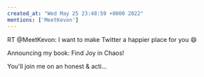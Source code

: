 ```yaml
---
created_at: "Wed May 25 23:48:59 +0000 2022"
mentions: ['MeetKevon']
---
```


RT @MeetKevon: I want to make Twitter a happier place for you 😄

Announcing my book: Find Joy in Chaos!

You'll join me on an honest &amp; acti…